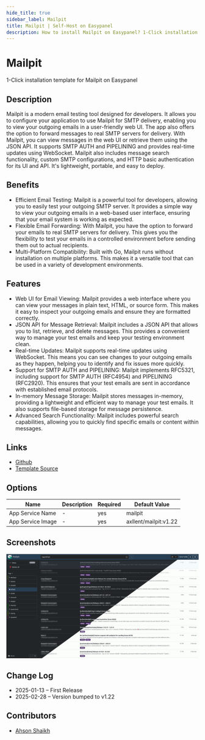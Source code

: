 ```yaml
---
hide_title: true
sidebar_label: Mailpit
title: Mailpit | Self-Host on Easypanel
description: How to install Mailpit on Easypanel? 1-Click installation template for Mailpit on Easypanel
---
```


<!-- generated -->

# Mailpit

1-Click installation template for Mailpit on Easypanel

## Description

Mailpit is a modern email testing tool designed for developers. It allows you to configure your application to use Mailpit for SMTP delivery, enabling you to view your outgoing emails in a user-friendly web UI. The app also offers the option to forward messages to real SMTP servers for delivery. With Mailpit, you can view messages in the web UI or retrieve them using the JSON API. It supports SMTP AUTH and PIPELINING and provides real-time updates using WebSocket. Mailpit also includes message search functionality, custom SMTP configurations, and HTTP basic authentication for its UI and API. It&#39;s lightweight, portable, and easy to deploy.

## Benefits

- Efficient Email Testing: Mailpit is a powerful tool for developers, allowing you to easily test your outgoing SMTP server. It provides a simple way to view your outgoing emails in a web-based user interface, ensuring that your email system is working as expected.
- Flexible Email Forwarding: With Mailpit, you have the option to forward your emails to real SMTP servers for delivery. This gives you the flexibility to test your emails in a controlled environment before sending them out to actual recipients.
- Multi-Platform Compatibility: Built with Go, Mailpit runs without installation on multiple platforms. This makes it a versatile tool that can be used in a variety of development environments.

## Features

- Web UI for Email Viewing: Mailpit provides a web interface where you can view your messages in plain text, HTML, or source form. This makes it easy to inspect your outgoing emails and ensure they are formatted correctly.
- JSON API for Message Retrieval: Mailpit includes a JSON API that allows you to list, retrieve, and delete messages. This provides a convenient way to manage your test emails and keep your testing environment clean.
- Real-time Updates: Mailpit supports real-time updates using WebSocket. This means you can see changes to your outgoing emails as they happen, helping you to identify and fix issues more quickly.
- Support for SMTP AUTH and PIPELINING: Mailpit implements RFC5321, including support for SMTP AUTH (RFC4954) and PIPELINING (RFC2920). This ensures that your test emails are sent in accordance with established email protocols.
- In-memory Message Storage: Mailpit stores messages in-memory, providing a lightweight and efficient way to manage your test emails. It also supports file-based storage for message persistence.
- Advanced Search Functionality: Mailpit includes powerful search capabilities, allowing you to quickly find specific emails or content within messages.

## Links

- [Github](https://github.com/axllent/mailpit)
- [Template Source](https://github.com/easypanel-io/templates/tree/main/templates/mailpit)

## Options

Name | Description | Required | Default Value
-|-|-|-
App Service Name | - | yes | mailpit
App Service Image | - | yes | axllent/mailpit:v1.22

## Screenshots

![Mailpit Screenshot](./assets/screenshot.png)

## Change Log

- 2025-01-13 – First Release
- 2025-02-28 – Version bumped to v1.22

## Contributors

- [Ahson Shaikh](https://github.com/Ahson-Shaikh)
